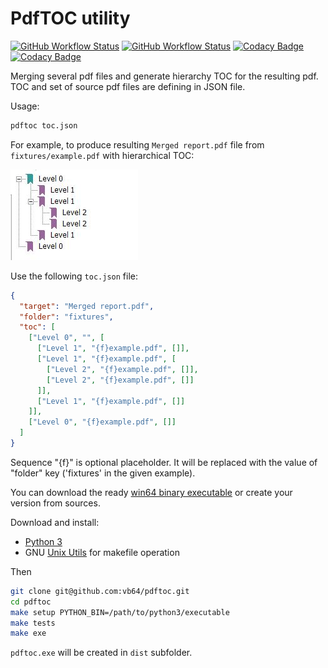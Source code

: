 # PdfTOC utility
[![GitHub Workflow Status](https://img.shields.io/github/workflow/status/vb64/pdftoc/pdftoc%20pep257?label=Pep257&style=plastic)](https://github.com/vb64/pdftoc/actions?query=workflow%3A%22pdftoc+pep257%22)
[![GitHub Workflow Status](https://img.shields.io/github/workflow/status/vb64/pdftoc/pdftoc%20tests?label=Python%203.6%203.7%203.8%203.9&style=plastic)](https://github.com/vb64/pdftoc/actions?query=workflow%3A%22pdftoc+tests%22)
[![Codacy Badge](https://app.codacy.com/project/badge/Grade/aa5f850432ca45408ab72c002f0689ea)](https://www.codacy.com/gh/vb64/pdftoc/dashboard?utm_source=github.com&amp;utm_medium=referral&amp;utm_content=vb64/pdftoc&amp;utm_campaign=Badge_Grade)
[![Codacy Badge](https://app.codacy.com/project/badge/Coverage/aa5f850432ca45408ab72c002f0689ea)](https://www.codacy.com/gh/vb64/pdftoc/dashboard?utm_source=github.com&utm_medium=referral&utm_content=vb64/pdftoc&utm_campaign=Badge_Coverage)

Merging several pdf files and generate hierarchy TOC for the resulting pdf. TOC and set of source pdf files are defining in JSON file.

Usage:
```bash
pdftoc toc.json
```

For example, to produce resulting `Merged report.pdf` file from `fixtures/example.pdf` with hierarchical TOC:

![Merged report.pdf](fixtures/example.jpg)

Use the following `toc.json` file:

```json
{
  "target": "Merged report.pdf",
  "folder": "fixtures",
  "toc": [
    ["Level 0", "", [
      ["Level 1", "{f}example.pdf", []],
      ["Level 1", "{f}example.pdf", [
        ["Level 2", "{f}example.pdf", []],
        ["Level 2", "{f}example.pdf", []]
      ]],
      ["Level 1", "{f}example.pdf", []]
    ]],
    ["Level 0", "{f}example.pdf", []]
  ]
}
```

Sequence "{f}" is optional placeholder. It will be replaced with the value of "folder" key ('fixtures' in the given example).

You can download the ready [win64 binary executable](https://github.com/vb64/pdftoc/releases/download/v.1.0/pdftoc.exe) or create your version from sources.

Download and install:

- [Python 3](https://www.python.org/downloads/release/python-3810/)
- GNU [Unix Utils](http://unxutils.sourceforge.net/) for makefile operation

Then

```bash
git clone git@github.com:vb64/pdftoc.git
cd pdftoc
make setup PYTHON_BIN=/path/to/python3/executable
make tests
make exe
```

`pdftoc.exe` will be created in `dist` subfolder.

